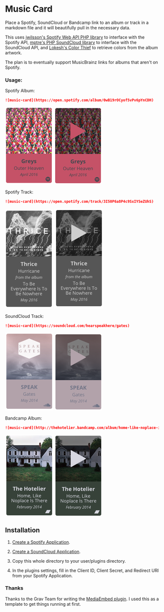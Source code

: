 # Music Card

Place a Spotify, SoundCloud or Bandcamp link to an album or track in a markdown file and it will beautifully pull in the necessary data.

This uses [jwilsson's Spotify Web API PHP library](https://github.com/jwilsson/spotify-web-api-php
) to interface with the Spotify API, [mptre's PHP SoundCloud library](https://github.com/mptre/php-soundcloud) to interface with the SoundCloud API, and [Lokesh's Color Thief](https://github.com/lokesh/color-thief/) to retrieve colors from the album artwork.

The plan is to eventually support MusicBrainz links for albums that aren't on Spotify.

### Usage:

Spotify Album:

```markdown
![music-card](https://open.spotify.com/album/0wB19rOCyof5vPv6pYnCDH)
```

![Greys](assets/screenshot_greys.png)
![Greys - Hover](assets/screenshot_greys_hover.png)


Spotify Track:

```markdown
![music-card](https://open.spotify.com/track/3I50P6a8P4c9SxIYSeZUhS)
```

![Thrice](assets/screenshot_thrice.png)
![Thrice - Hover](assets/screenshot_thrice_hover.png)


SoundCloud Track:

```markdown
![music-card](https://soundcloud.com/hearspeakhere/gates)
```

![Speak](assets/screenshot_speak.png)
![Speak - Hover](assets/screenshot_speak_hover.png)

Bandcamp Album:
```markdown
![music-card](http://thehotelier.bandcamp.com/album/home-like-noplace-is-there-2)
```

![The Hotelier](assets/screenshot_the_hotelier.png)
![The Hotelier - Hover](assets/screenshot_the_hotelier_hover.png)

## Installation

1. [Create a Spotify Application](https://developer.spotify.com/my-applications).

2. [Create a SoundCloud Application](http://soundcloud.com/you/apps).

3. Copy this whole directory to your user/plugins directory.

4. In the plugins settings, fill in the Client ID, Client Secret, and Redirect URI from your Spotify Application.
    
### Thanks

Thanks to the Grav Team for writing the [MediaEmbed plugin](https://github.com/sommerregen/grav-plugin-mediaembed). I used this as a template to get things running at first.
